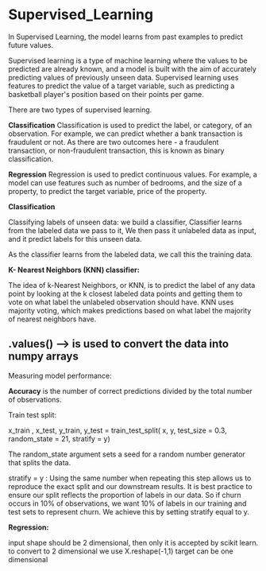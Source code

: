 # Supervised_Learning

In Supervised Learning, the model learns from past examples to predict future values.

Supervised learning is a type of machine learning where the values to be predicted are already known, 
and a model is built with the aim of accurately predicting values of previously unseen data. 
Supervised learning uses features to predict the value of a target variable, such as predicting a basketball player's position based on their points per game. 

There are two types of supervised learning. 

**Classification**
Classification is used to predict the label, or category, of an observation. 
For example, we can predict whether a bank transaction is fraudulent or not. 
As there are two outcomes here - a fraudulent transaction, or non-fraudulent transaction, this is known as binary classification. 

**Regression**
Regression is used to predict continuous values. 
For example, a model can use features such as number of bedrooms, and the size of a property, to predict the target variable, price of the property.

**Classification** 

Classifying labels of unseen data:
we build a classifier, 
Classifier learns from the labeled data we pass to it,
We then pass it unlabeled data as input, and 
it predict labels for this unseen data. 

As the classifier learns from the labeled data, we call this the training data.

**K- Nearest Neighbors (KNN) classifier:**

The idea of k-Nearest Neighbors, or KNN, is to predict the label of any data point by looking at the k closest labeled data points and getting them to vote on what label the unlabeled observation should have. KNN uses majority voting, which makes predictions based on what label the majority of nearest neighbors have.

## .values() --> is used to convert the data into numpy arrays 

Measuring model performance:

**Accuracy**  is the number of correct predictions divided by the total number of observations.

Train test split: 

x_train , x_test, y_train, y_test = train_test_split( x, y, test_size = 0.3, random_state = 21, stratify = y)

The random_state argument sets a seed for a random number generator that splits the data. 

stratify = y : Using the same number when repeating this step allows us to reproduce the exact split and our downstream results. It is best practice to ensure our split reflects the proportion of labels in our data. So if churn occurs in 10% of observations, we want 10% of labels in our training and test sets to represent churn. We achieve this by setting stratify equal to y.


**Regression:**

input shape should be 2 dimensional, then only it is accepted by scikit learn. 
to convert to 2 dimensional we use  X.reshape(-1,1)
target can be one dimensional 

